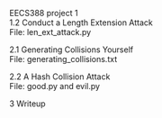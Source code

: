 EECS388 project 1
<br>
1.2 Conduct a Length Extension Attack<br>
File: len_ext_attack.py<br>

2.1 Generating Collisions Yourself<br>
File: generating_collisions.txt<br>

2.2 A Hash Collision Attack<br>
File:  good.py and evil.py<br>

3 Writeup




